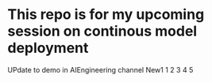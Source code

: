 # This repo is for my upcoming session on continous model deployment


UPdate to demo in AIEngineering channel
New1
1
2
3
4
5
